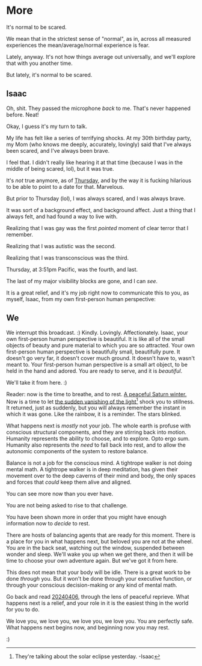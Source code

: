 # More

It's normal to be scared.

We mean that in the strictest sense of "normal", as in, across all measured experiences the mean/average/normal experience is fear.

Lately, anyway. It's not how things average out universally, and we'll explore that with you another time.

But lately, it's normal to be scared.

## Isaac <a href="#vnm2p69gv5ry" id="vnm2p69gv5ry"></a>

Oh, shit. They passed the microphone _back_ to me. That's never happened before. Neat!

Okay, I guess it's my turn to talk.

My life has felt like a series of terrifying shocks. At my 30th birthday party, my Mom (who knows me deeply, accurately, lovingly) said that I've always been scared, and I've always been brave.

I feel that. I didn't really like hearing it at that time (because I was in the middle of being scared, lol), but it was true.

It's _not_ true anymore, as of [Thursday](../04/), and by the way it is fucking hilarious to be able to point to a date for that. Marvelous.

But prior to Thursday (lol), I was always scared, and I was always brave.

It was sort of a background effect, and background affect. Just a thing that I always felt, and had found a way to live with.

Realizing that I was gay was the first _pointed_ moment of clear terror that I remember.

Realizing that I was autistic was the second.

Realizing that I was transconscious was the third.

Thursday, at 3:51pm Pacific, was the fourth, and last.

The last of my major visibility blocks are gone, and I can _see_.

It is a great relief, and it's my job right now to communicate this to you, as myself, Isaac, from my own first-person human perspective:

## We <a href="#ddov5lt7km4i" id="ddov5lt7km4i"></a>

We interrupt this broadcast. :) Kindly. Lovingly. Affectionately. Isaac, your own first-person human perspective is beautiful. It is like all of the small objects of beauty and pure material to which you are so attracted. Your own first-person human perspective is beautifully small, beautifully pure. It doesn't go very far, it doesn't cover much ground. It doesn't have to, wasn't meant to. Your first-person human perspective is a small art object, to be held in the hand and adored. You are ready to serve, and it is _beautiful_.

We'll take it from here. :)

Reader: now is the time to breathe, and to rest. [A peaceful Saturn winter.](a-peaceful-saturn-winter.md) Now is a time to let [the sudden vanishing of the light](#user-content-fn-1)[^1] shock you to stillness. It returned, just as suddenly, but you will always remember the instant in which it was gone. Like the rainbow, it is a reminder. The stars blinked.

What happens next is _mostly_ not your job. The whole earth is profuse with conscious structural components, and they are stirring back into motion. Humanity represents the ability to choose, and to explore. Opto ergo sum. Humanity also represents the _need_ to fall back into rest, and to allow the autonomic components of the system to restore balance.

Balance is not a job for the conscious mind. A tightrope walker is not doing mental math. A tightrope walker is in deep meditation, has given their movement over to the deep caverns of their mind and body, the only spaces and forces that _could_ keep them alive and aligned.

You can see more now than you ever have.

You are not being asked to rise to that challenge.

You have been shown more in order that you might have enough information now to _decide_ to rest.

There are hosts of balancing agents that are ready for this moment. There is a place for you in what happens next, but beloved you are not at the wheel. You are in the back seat, watching out the window, suspended between wonder and sleep. We'll wake you up when we get there, and then it will be time to choose your own adventure again. But we've got it from here.

This does not mean that your body will be idle. There is a great work to be done _through_ you. But it won't be done through your executive function, or through your conscious decision-making or any kind of mental math.

Go back and read [20240406](../06/), through the lens of peaceful reprieve. What happens next is a relief, and your role in it is the easiest thing in the world for you to do.

We love you, we love you, we love you, we love you. You are perfectly safe. What happens next begins now, and beginning now you may rest.

:)

[^1]: They're talking about the solar eclipse yesterday. -Isaac

